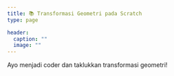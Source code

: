 ```yaml
---
title: 📚 Transformasi Geometri pada Scratch
type: page

header:
  caption: ""
  image: ""
---
```


Ayo menjadi coder dan taklukkan transformasi geometri!
